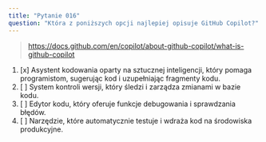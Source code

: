 ```yaml
---
title: "Pytanie 016"
question: "Która z poniższych opcji najlepiej opisuje GitHub Copilot?"
---
```



> https://docs.github.com/en/copilot/about-github-copilot/what-is-github-copilot
1. [x] Asystent kodowania oparty na sztucznej inteligencji, który pomaga programistom, sugerując kod i uzupełniając fragmenty kodu.
1. [ ] System kontroli wersji, który śledzi i zarządza zmianami w bazie kodu.
1. [ ] Edytor kodu, który oferuje funkcje debugowania i sprawdzania błędów.
1. [ ] Narzędzie, które automatycznie testuje i wdraża kod na środowiska produkcyjne.
